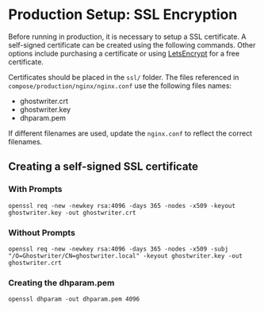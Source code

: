 # Production Setup: SSL Encryption

Before running in production, it is necessary to setup a SSL certificate. A self-signed certificate can be created using the following commands. Other options include purchasing a certificate or using [LetsEncrypt](https://letsencrypt.org/) for a free certificate.

Certificates should be placed in the `ssl/` folder. The files referenced in `compose/production/nginx/nginx.conf` use the following files names:

- ghostwriter.crt
- ghostwriter.key
- dhparam.pem

If different filenames are used, update the `nginx.conf` to reflect the correct filenames.

## Creating a self-signed SSL certificate

### With Prompts

```
openssl req -new -newkey rsa:4096 -days 365 -nodes -x509 -keyout ghostwriter.key -out ghostwriter.crt
```

### Without Prompts

```
openssl req -new -newkey rsa:4096 -days 365 -nodes -x509 -subj "/O=Ghostwriter/CN=ghostwriter.local" -keyout ghostwriter.key -out ghostwriter.crt
```

### Creating the dhparam.pem

```
openssl dhparam -out dhparam.pem 4096
```
